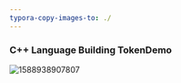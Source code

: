 ```yaml
---
typora-copy-images-to: ./
---
```


### C++ Language Building TokenDemo

![1588938907807](F:\Github\TokenPrivilege_Demo\TokenDemo\1588938907807.png)